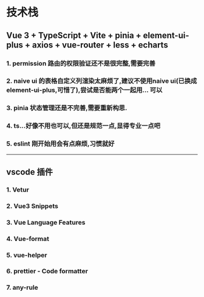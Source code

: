 # **技术栈**
## Vue 3 + TypeScript + Vite + pinia + element-ui-plus + axios + vue-router + less + echarts
### 1. permission 路由的权限验证还不是很完整,需要完善
### 2. naive ui 的表格自定义列渲染太麻烦了,建议不使用naive ui(已换成element-ui-plus,可惜了),尝试是否能两个一起用...  可以
### 3. pinia 状态管理还是不完善,需要重新构思.
### 4. ts...好像不用也可以,但还是规范一点,显得专业一点吧
### 5. eslint 刚开始用会有点麻烦,习惯就好       

---     

        
## **vscode 插件**
### 1. Vetur
### 2. Vue3 Snippets 
### 3. Vue Language Features 
### 4. Vue-format 
### 5. vue-helper
### 6. prettier - Code formatter
### 7. any-rule 
